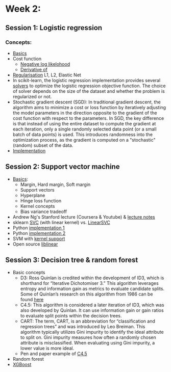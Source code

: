 
# Week 2: 

## Session 1: Logistic regression  

### Concepts: 
- [Basics](https://towardsdatascience.com/introduction-to-logistic-regression-66248243c148)
- Cost function
  - [Negative log likelohood](https://medium.com/@ashisharora2204/logistic-regression-maximum-likelihood-estimation-gradient-descent-a7962a452332)
  - [Derivative of](https://medium.com/analytics-vidhya/derivative-of-log-loss-function-for-logistic-regression-9b832f025c2d#:~:text=Since%20the%20hypothesis%20function%20for,function%20follows%20a%20certain%20pattern)
- [Regularisation](https://compgenomr.github.io/book/logistic-regression-and-regularization.html) L1, L2, Elastic Net
- In scikit-learn, the logistic regression implementation provides several [solvers](https://scikit-learn.org/stable/modules/generated/sklearn.linear_model.LogisticRegression.html#sklearn.linear_model.LogisticRegression) to optimize the logistic regression objective function. The choice of solver depends on the size of the dataset and whether the problem is regularized or not.
- Stochastic gradient descent (SGD): In traditional gradient descent, the algorithm aims to minimize a cost or loss function by iteratively adjusting the model parameters in the direction opposite to the gradient of the cost function with respect to the parameters. In SGD, the key difference is that instead of using the entire dataset to compute the gradient at each iteration, only a single randomly selected data point (or a small batch of data points) is used. This introduces randomness into the optimization process, as the gradient is computed on a "stochastic" (random) subset of the data.
- [Implementation](https://atmamani.github.io/projects/ml/implementing-logistic-regression-in-python/)


## Session 2: Support vector machine 
- [Basics](https://towardsdatascience.com/machine-learning-iv-support-vector-machines-kaggle-dataset-with-svms-57d7c885652a):
  - Margin, Hard margin, Soft margin 
  - Support vectors 
  - Hyperplane 
  - Hinge loss function 
  - Kernel concepts
  - Bias variance tradeoff 
- Andrew Ng's Stanford lecture (Coursera & Youtube) & [lecture notes](https://cs229.stanford.edu/main_notes.pdf)
- sklearn [SVC](https://scikit-learn.org/stable/modules/svm.html#svm-kernels) (with linear kernel) vs. [LinearSVC](https://scikit-learn.org/stable/modules/generated/sklearn.svm.LinearSVC.html) 
- Python [implementation 1](https://www.pycodemates.com/2022/10/implementing-SVM-from-scratch-in-python.html?utm_content=cmp-true)
- Python [implementation 2](https://colab.research.google.com/drive/1nw3Cxy00W1Jpkd1Kmv9hhux6Euz9omNl?usp=sharing#scrollTo=x7sKawRDPd4m)
- SVM with [kernel support](https://towardsdatascience.com/support-vector-machines-learning-data-science-step-by-step-f2a569d90f76)
- Open source [liblinear](https://github.com/cjlin1/liblinear)
## Session 3: Decision tree & random forest 
- Basic concepts 
  - D3: Ross Quinlan is credited within the development of ID3, which is shorthand for “Iterative Dichotomiser 3.” This algorithm leverages entropy and information gain as metrics to evaluate candidate splits. Some of Quinlan’s research on this algorithm from 1986 can be found [here](https://hunch.net/~coms-4771/quinlan.pdf)
  - C4.5: This algorithm is considered a later iteration of ID3, which was also developed by Quinlan. It can use information gain or gain ratios to evaluate split points within the decision trees. 
  - CART: The term, CART, is an abbreviation for “classification and regression trees” and was introduced by Leo Breiman. This algorithm typically utilizes Gini impurity to identify the ideal attribute to split on. Gini impurity measures how often a randomly chosen attribute is misclassified. When evaluating using Gini impurity, a lower value is more ideal. 
  - Pen and paper example of [C4.5](https://medium.com/@sumit-kr-sharma/understanding-c4-5-decision-tree-algorithm-3bf0981faf4f)
- Random forest
- [XGBoost](https://xgboost.readthedocs.io/en/stable/)